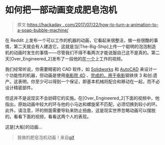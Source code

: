 # 如何把一部动画变成肥皂泡机

> 原文:[https://hackaday . com/2017/07/22/how-to-turn-a-animation-to-a-soap-bubble-machine/](https://hackaday.com/2017/07/22/how-to-turn-an-animation-into-a-soap-bubble-machine/)

在 Reddit 上发布一个可以工作的机器的动画，它看起来很整洁，做一些很酷的事情，第二天就会有人建造它。这就是当[The-Big-Ship]上传一个聪明的泡泡制造机的动画时发生的事情——尽管我们不得不看两次才能说服自己这不是真的。第二天[Over_Engineered_2]发布了一段他的[在一个](https://www.reddit.com/r/gifs/comments/6n5g46/got_my_soap_bubble_machine_to_work/)上工作的视频。

我们经常听说，你需要精密的 CAD 软件，如 [Solidworks](http://www.solidworks.com/) 和 [AutoCAD](https://www.autodesk.ca/en/solutions/cad-software) 来设计一个功能性的机器，但动画是使用[电影院 4D](https://www.maxon.net/en/) 、[完成的，用于电影](https://en.wikipedia.org/wiki/Cinema_4D#Use_in_industry)钢铁侠 3 和创:遗产。这表明，你至少可以得到一个保证，即基本机械将配合和移动在一起，而不必设计精密部件。

但这并不是说现实不会妨碍它的实施。在[Over_Engineered_2]下面的视频中，他指出，原始动画中较大的环与他的小马达和螺旋桨不匹配，必须切换到较小的环。此外，请注意，环的侧面需要导轨来防止扭曲，这是现实世界忽略动画可以摆脱的。看看下面的视频，看看这两个人的表现。

这是[大船]的动画…

> 我做的肥皂泡机动画！来自[gif](https://www.reddit.com/r/gifs/)